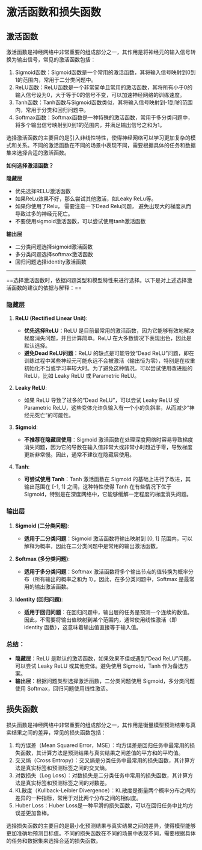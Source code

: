 # 激活函数和损失函数
## 激活函数

激活函数是神经网络中非常重要的组成部分之一，其作用是将神经元的输入信号转换为输出信号，常见的激活函数包括：

1. Sigmoid函数：Sigmoid函数是一个常用的激活函数，其将输入信号映射到0到1的范围内，常用于二分类问题中。
2. ReLU函数：ReLU函数是一个非常简单且常用的激活函数，其将所有小于0的输入信号设为0，大于等于0的信号不变，可以加速神经网络的训练速度。
3. Tanh函数：Tanh函数与Sigmoid函数类似，其将输入信号映射到-1到1的范围内，常用于分类和回归问题中。
4. Softmax函数：Softmax函数是一种特殊的激活函数，常用于多分类问题中，将多个输出信号映射到0到1的范围内，并满足输出信号之和为1。

选择激活函数的主要目的是引入非线性特性，使得神经网络可以学习更加复杂的模式和关系。不同的激活函数在不同的场景中表现不同，需要根据具体的任务和数据集来选择合适的激活函数。

**如何选择激活函数？**

**隐藏层**
- 优先选择RELU激活函数
- 如果ReLu效果不好，那么尝试其他激活，如Leaky ReLu等。
- 如果你使用了Relu， 需要注意一下Dead Relu问题， 避免出现大的梯度从而导致过多的神经元死亡。
- 不要使用sigmoid激活函数，可以尝试使用tanh激活函数

**输出层**

- 二分类问题选择sigmoid激活函数
- 多分类问题选择softmax激活函数
- 回归问题选择identity激活函数

---

==选择激活函数时，依据问题类型和模型特性来进行选择。以下是对上述选择激活函数的建议的依据与解释：==

### 隐藏层
1. **ReLU (Rectified Linear Unit)**:
   - **优先选择ReLU**：ReLU 是目前最常用的激活函数，因为它能够有效地解决梯度消失问题，并且计算简单。ReLU 在大多数情况下表现出色，因此是默认选择。
   - **避免Dead ReLU问题**：ReLU 的缺点是可能导致“Dead ReLU”问题，即在训练过程中某些神经元可能永远不会被激活（输出恒为零），特别是在权重初始化不当或学习率较大时。为了避免这种情况，可以尝试使用改进版的ReLU，比如 Leaky ReLU 或 Parametric ReLU。

2. **Leaky ReLU**:
   - 如果 ReLU 导致了过多的“Dead ReLU”，可以尝试 Leaky ReLU 或 Parametric ReLU，这些变体允许负输入有一个小的负斜率，从而减少“神经元死亡”的可能性。

3. **Sigmoid**:
   - **不推荐在隐藏层使用**：Sigmoid 激活函数在处理深度网络时容易导致梯度消失问题，因为它的导数在输入值非常大或非常小时趋近于零，导致梯度更新非常慢。因此，通常不建议在隐藏层使用。

4. **Tanh**:
   - **可尝试使用 Tanh**：Tanh 激活函数在 Sigmoid 的基础上进行了改进，其输出范围在 [-1, 1] 之间，这种特性使得 Tanh 在有些情况下优于 Sigmoid，特别是在深度网络中，它能够缓解一定程度的梯度消失问题。

### 输出层
1. **Sigmoid (二分类问题)**:
   - **适用于二分类问题**：Sigmoid 激活函数将输出映射到 [0, 1] 范围内，可以解释为概率，因此在二分类问题中是常用的输出激活函数。

2. **Softmax (多分类问题)**:
   - **适用于多分类问题**：Softmax 激活函数将多个输出节点的值转换为概率分布（所有输出的概率之和为 1）。因此，在多分类问题中，Softmax 是最常用的输出激活函数。

3. **Identity (回归问题)**:
   - **适用于回归问题**：在回归问题中，输出层的任务是预测一个连续的数值。因此，不需要将输出值映射到某个范围内，通常使用线性激活（即 identity 函数），这意味着输出值直接等于输入值。

### 总结：
- **隐藏层**：ReLU 是默认的激活函数，如果效果不佳或遇到“Dead ReLU”问题，可以尝试 Leaky ReLU 或其他变体。避免使用 Sigmoid，Tanh 作为备选方案。
- **输出层**：根据问题类型选择激活函数，二分类问题使用 Sigmoid，多分类问题使用 Softmax，回归问题使用线性激活。

## 损失函数

损失函数是神经网络中非常重要的组成部分之一，其作用是衡量模型预测结果与真实结果之间的差异，常见的损失函数包括：

1. 均方误差（Mean Squared Error，MSE）：均方误差是回归任务中最常用的损失函数，其计算方法是预测结果与真实结果之间差值的平方和的平均值。
2. 交叉熵（Cross Entropy）：交叉熵是分类任务中最常用的损失函数，其计算方法是真实标签和预测标签之间的交叉熵。
3. 对数损失（Log Loss）：对数损失是二分类任务中常用的损失函数，其计算方法是真实标签和预测标签之间的对数差。
4. KL散度（Kullback-Leibler Divergence）：KL散度是衡量两个概率分布之间的差异的一种指标，常用于对比两个分布之间的相似度。
5. Huber Loss：Huber Loss是一种平滑的损失函数，可以在回归任务中比均方误差更加鲁棒。

选择损失函数的主要目的是最小化预测结果与真实结果之间的差异，使得模型能够更加准确地预测目标值。不同的损失函数在不同的场景中表现不同，需要根据具体的任务和数据集来选择合适的损失函数。